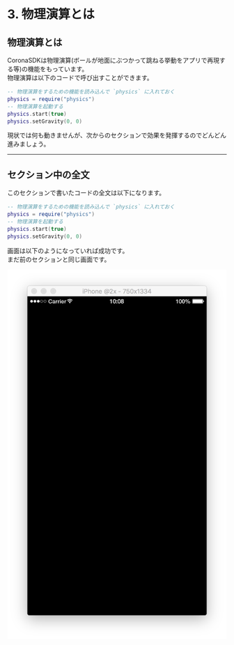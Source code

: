 # 3. 物理演算とは

## 物理演算とは
CoronaSDKは物理演算(ボールが地面にぶつかって跳ねる挙動をアプリで再現する等)の機能をもっています。  
物理演算は以下のコードで呼び出すことができます。

```lua
-- 物理演算をするための機能を読み込んで `physics` に入れておく
physics = require("physics")
-- 物理演算を起動する
physics.start(true)
physics.setGravity(0, 0)
```

現状では何も動きませんが、次からのセクションで効果を発揮するのでどんどん進みましょう。

- - -

## セクション中の全文
このセクションで書いたコードの全文は以下になります。

```lua
-- 物理演算をするための機能を読み込んで `physics` に入れておく
physics = require("physics")
-- 物理演算を起動する
physics.start(true)
physics.setGravity(0, 0)
```

画面は以下のようになっていれば成功です。  
まだ前のセクションと同じ画面です。

![](./image/execBreakoutSample2.png)
